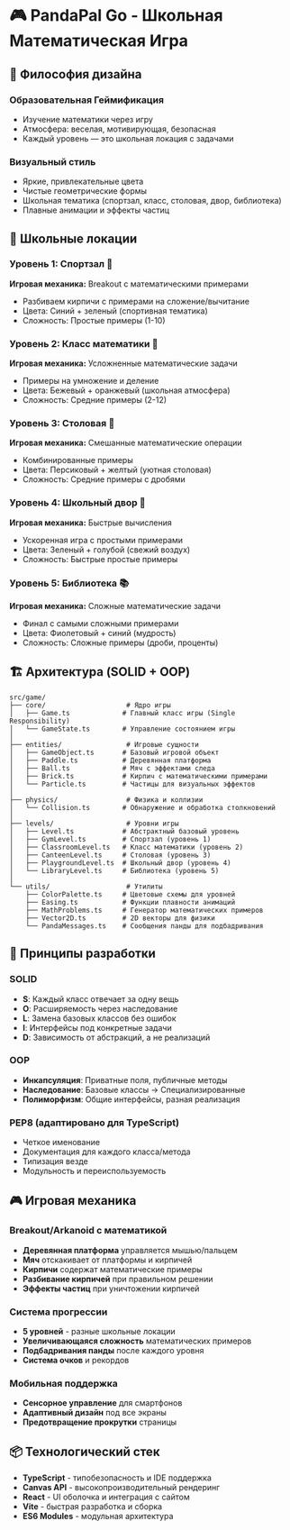 # 🎮 PandaPal Go - Школьная Математическая Игра

## 🎨 Философия дизайна

### Образовательная Геймификация
- Изучение математики через игру
- Атмосфера: веселая, мотивирующая, безопасная
- Каждый уровень — это школьная локация с задачами

### Визуальный стиль
- Яркие, привлекательные цвета
- Чистые геометрические формы
- Школьная тематика (спортзал, класс, столовая, двор, библиотека)
- Плавные анимации и эффекты частиц

## 🏫 Школьные локации

### Уровень 1: Спортзал 🏀
**Игровая механика:** Breakout с математическими примерами
- Разбиваем кирпичи с примерами на сложение/вычитание
- Цвета: Синий + зеленый (спортивная тематика)
- Сложность: Простые примеры (1-10)

### Уровень 2: Класс математики 📐
**Игровая механика:** Усложненные математические задачи
- Примеры на умножение и деление
- Цвета: Бежевый + оранжевый (школьная атмосфера)
- Сложность: Средние примеры (2-12)

### Уровень 3: Столовая 🍎
**Игровая механика:** Смешанные математические операции
- Комбинированные примеры
- Цвета: Персиковый + желтый (уютная столовая)
- Сложность: Средние примеры с дробями

### Уровень 4: Школьный двор 🌳
**Игровая механика:** Быстрые вычисления
- Ускоренная игра с простыми примерами
- Цвета: Зеленый + голубой (свежий воздух)
- Сложность: Быстрые простые примеры

### Уровень 5: Библиотека 📚
**Игровая механика:** Сложные математические задачи
- Финал с самыми сложными примерами
- Цвета: Фиолетовый + синий (мудрость)
- Сложность: Сложные примеры (дроби, проценты)

## 🏗️ Архитектура (SOLID + OOP)

```
src/game/
├── core/                    # Ядро игры
│   ├── Game.ts             # Главный класс игры (Single Responsibility)
│   └── GameState.ts        # Управление состоянием игры
│
├── entities/                # Игровые сущности
│   ├── GameObject.ts       # Базовый игровой объект
│   ├── Paddle.ts           # Деревянная платформа
│   ├── Ball.ts             # Мяч с эффектами следа
│   ├── Brick.ts            # Кирпич с математическими примерами
│   └── Particle.ts         # Частицы для визуальных эффектов
│
├── physics/                 # Физика и коллизии
│   └── Collision.ts        # Обнаружение и обработка столкновений
│
├── levels/                  # Уровни игры
│   ├── Level.ts            # Абстрактный базовый уровень
│   ├── GymLevel.ts         # Спортзал (уровень 1)
│   ├── ClassroomLevel.ts   # Класс математики (уровень 2)
│   ├── CanteenLevel.ts     # Столовая (уровень 3)
│   ├── PlaygroundLevel.ts  # Школьный двор (уровень 4)
│   └── LibraryLevel.ts     # Библиотека (уровень 5)
│
└── utils/                   # Утилиты
    ├── ColorPalette.ts     # Цветовые схемы для уровней
    ├── Easing.ts           # Функции плавности анимаций
    ├── MathProblems.ts     # Генератор математических примеров
    ├── Vector2D.ts         # 2D векторы для физики
    └── PandaMessages.ts    # Сообщения панды для подбадривания
```

## 🎯 Принципы разработки

### SOLID
- **S**: Каждый класс отвечает за одну вещь
- **O**: Расширяемость через наследование
- **L**: Замена базовых классов без ошибок
- **I**: Интерфейсы под конкретные задачи
- **D**: Зависимость от абстракций, а не реализаций

### OOP
- **Инкапсуляция**: Приватные поля, публичные методы
- **Наследование**: Базовые классы → Специализированные
- **Полиморфизм**: Общие интерфейсы, разная реализация

### PEP8 (адаптировано для TypeScript)
- Четкое именование
- Документация для каждого класса/метода
- Типизация везде
- Модульность и переиспользуемость

## 🎮 Игровая механика

### Breakout/Arkanoid с математикой
- **Деревянная платформа** управляется мышью/пальцем
- **Мяч** отскакивает от платформы и кирпичей
- **Кирпичи** содержат математические примеры
- **Разбивание кирпичей** при правильном решении
- **Эффекты частиц** при уничтожении кирпичей

### Система прогрессии
- **5 уровней** - разные школьные локации
- **Увеличивающаяся сложность** математических примеров
- **Подбадривания панды** после каждого уровня
- **Система очков** и рекордов

### Мобильная поддержка
- **Сенсорное управление** для смартфонов
- **Адаптивный дизайн** под все экраны
- **Предотвращение прокрутки** страницы

## 📦 Технологический стек

- **TypeScript** - типобезопасность и IDE поддержка
- **Canvas API** - высокопроизводительный рендеринг
- **React** - UI оболочка и интеграция с сайтом
- **Vite** - быстрая разработка и сборка
- **ES6 Modules** - модульная архитектура
